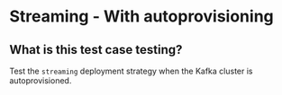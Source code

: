 # Streaming - With autoprovisioning
## What is this test case testing?

Test the `streaming` deployment strategy when the Kafka cluster is
autoprovisioned.
